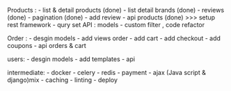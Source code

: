 Products :
    - list & detail products (done)
    - list detail brands (done)
    - reviews (done)
    - pagination (done)
    - add review
    - api products (done) >>> setup rest framework
    - qury set API : models
    - custom filter , code refactor

Order :
    - desgin models
    - add views order
    - add cart
    - add checkout
    - add coupons
    - api orders & cart

users:
    - desgin models
    - add templates
    - api

intermediate:
    - docker
    - celery
    - redis
    - payment
    - ajax (Java script & django)mix
    - caching
    - linting
    - deploy
